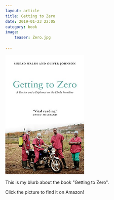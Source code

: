 ```yaml
---
layout: article
title: Getting to Zero
date: 2019-01-23 22:05
category: book
image:
    teaser: Zero.jpg

---
```


<a href="https://www.amazon.com/Getting-Zero-Doctor-Diplomat-Frontline/dp/1786992485">
<img src="/images/zero.jpg" alt="Getting to Zero" class="center" style="width:249px;height:375px;">
</a>
<p>
This is my blurb about the book "Getting to Zero". 
</p>

<p>
Click the picture to find it on Amazon!
</p>